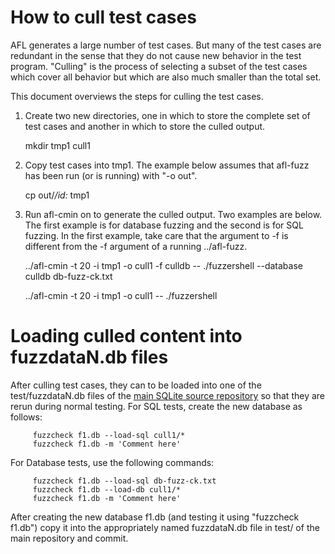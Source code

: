 # How to cull test cases

AFL generates a large number of test cases.  But many of the test cases are
redundant in the sense that they do not cause new behavior in the test program.
"Culling" is the process of selecting a subset of the test cases which cover
all behavior but which are also much smaller than the total set.

This document overviews the steps for culling the test cases.

  1.  Create two new directories, one in which to store the complete set
      of test cases and another in which to store the culled output.

         mkdir tmp1 cull1

  2.  Copy test cases into tmp1.  The example below assumes that afl-fuzz
      has been run (or is running) with "-o out".

         cp out/*/id:* tmp1

  3.  Run afl-cmin on to generate the culled output.  Two examples are
      below.  The first example is for database fuzzing and the second
      is for SQL fuzzing.  In the first example, take care that the argument
      to -f is different from the -f argument of a running ../afl-fuzz.

         ../afl-cmin -t 20 -i tmp1 -o cull1 -f culldb -- ./fuzzershell --database culldb db-fuzz-ck.txt

         ../afl-cmin -t 20 -i tmp1 -o cull1 -- ./fuzzershell

# Loading culled content into fuzzdataN.db files

After culling test cases, they can to be loaded into one of the test/fuzzdataN.db
files of the [main SQLite source repository](http://www.sqlite.org/src) so that they
are rerun during normal testing.  For SQL tests, create the new database as follows:

         fuzzcheck f1.db --load-sql cull1/*
         fuzzcheck f1.db -m 'Comment here'

For Database tests, use the following commands:

         fuzzcheck f1.db --load-sql db-fuzz-ck.txt
         fuzzcheck f1.db --load-db cull1/*
         fuzzcheck f1.db -m 'Comment here'

After creating the new database f1.db (and testing it using "fuzzcheck f1.db")
copy it into the appropriately named fuzzdataN.db file in test/ of the main
repository and commit.
